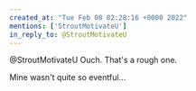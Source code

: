 ```yaml
---
created_at: "Tue Feb 08 02:28:16 +0000 2022"
mentions: ['StroutMotivateU']
in_reply_to: @StroutMotivateU
---
```


@StroutMotivateU Ouch. That's a rough one. 

Mine wasn't quite so eventful...